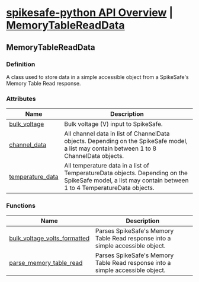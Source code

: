 # [spikesafe-python API Overview](/spikesafe_python_lib_docs/README.md) | [MemoryTableReadData](/spikesafe_python_lib_docs/MemoryTableReadData/README.md)

## MemoryTableReadData

### Definition
A class used to store data in a simple accessible object from a SpikeSafe's Memory Table Read response.

### Attributes
| Name | Description |
| - | - |
| [bulk_voltage](/spikesafe_python_lib_docs/MemoryTableReadData/bulk_voltage/README.md) | Bulk voltage (V) input to SpikeSafe. |
| [channel_data](/spikesafe_python_lib_docs/MemoryTableReadData/channel_data/README.md) | All channel data in list of ChannelData objects. Depending on the SpikeSafe model, a list may contain between 1 to 8 ChannelData objects. |
| [temperature_data](/spikesafe_python_lib_docs/MemoryTableReadData/temperature_data/README.md) | All temperature data in a list of TemperatureData objects. Depending on the SpikeSafe model, a list may contain between 1 to 4 TemperatureData objects. |

### Functions
| Name | Description |
| - | - |
| [bulk_voltage_volts_formatted](/spikesafe_python_lib_docs/MemoryTableReadData/bulk_voltage_volts_formatted/README.md) | Parses SpikeSafe's Memory Table Read response into a simple accessible object. |
| [parse_memory_table_read](/spikesafe_python_lib_docs/MemoryTableReadData/parse_memory_table_read/README.md) | Parses SpikeSafe's Memory Table Read response into a simple accessible object. |